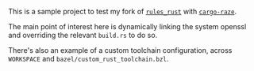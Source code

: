 This is a sample project to test my fork of [`rules_rust`](https://github.com/mfarrugi/rules_rust/tree/merged-dylibs-and-raze) with [`cargo-raze`](https://github.com/acmcarther/cargo-raze).

The main point of interest here is dynamically linking the system openssl and overriding the relevant `build.rs` to do so.

There's also an example of a custom toolchain configuration, across `WORKSPACE` and `bazel/custom_rust_toolchain.bzl`.
